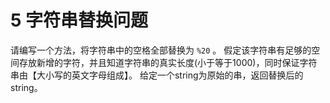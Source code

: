 # 5 字符串替换问题

请编写⼀个⽅法，将字符串中的空格全部替换为 `%20` 。
假定该字符串有⾜够的空间存放新增的字符，并且知道字符串的真实⻓度(⼩于等于1000)，同时保证字符串由【⼤⼩写的英⽂字⺟组成】。
给定⼀个string为原始的串，返回替换后的string。
